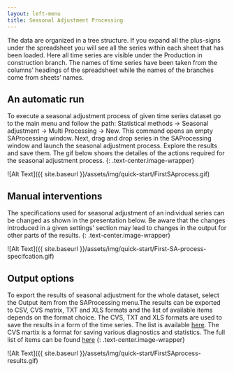 ```yaml
---
layout: left-menu
title: Seasonal Adjustment Processing
---
```


The data are organized in a tree structure. If you expand all the plus-signs under the spreadsheet you will see all the series within each sheet that has been loaded. Here all time series are visible under the Production in construction branch. The names of time series have been taken from the columns’ headings of the spreadsheet while the names of the branches come from sheets’ names.

## An automatic run
To execute a seasonal adjustment process of given time series dataset go to the main menu and follow the path: Statistical methods → Seasonal adjustment → Multi Processing → New. This command opens an empty SAProcessing window. Next, drag and drop series in the SAProcessing window and launch the seasonal adjustment process. Explore the results and save them. The gif below shows the detailes of the actions required for the seasonal adjustment process.
{: .text-center.image-wrapper}

![Alt Text]({{ site.baseurl }}/assets/img/quick-start/FirstSAprocess.gif)

## Manual interventions
The specifications used for seasonal adjustment of an individual series can be changed as shown in the presentation below. Be aware that the changes introduced in a given settings' section may lead to changes in the output for other parts of the results.
{: .text-center.image-wrapper}

![Alt Text]({{ site.baseurl }}/assets/img/quick-start/First-SA-process-specifcation.gif)

## Output options
To export the results of seasonal adjustment for the whole dataset, select the Output item from the SAProcessing menu.The results can be exported to CSV, CVS matrix, TXT and XLS formats and the list of available items depends on the format choice. The CVS, TXT and XLS formats are used to save the results in a form of the time series. The list is available [here](https://github.com/Immurb/TestWiki/wiki/The-output-items-for-the-CSV,-TXT-and-XLS-formats). The CVS martix is a format for saving various diagnostics and statistics. The full list of items can be found [here](https://github.com/Immurb/TestWiki/wiki/The-output-items-for-the-CVS-matrix-format)
{: .text-center.image-wrapper}

![Alt Text]({{ site.baseurl }}/assets/img/quick-start/FirstSAprocess-results.gif)
